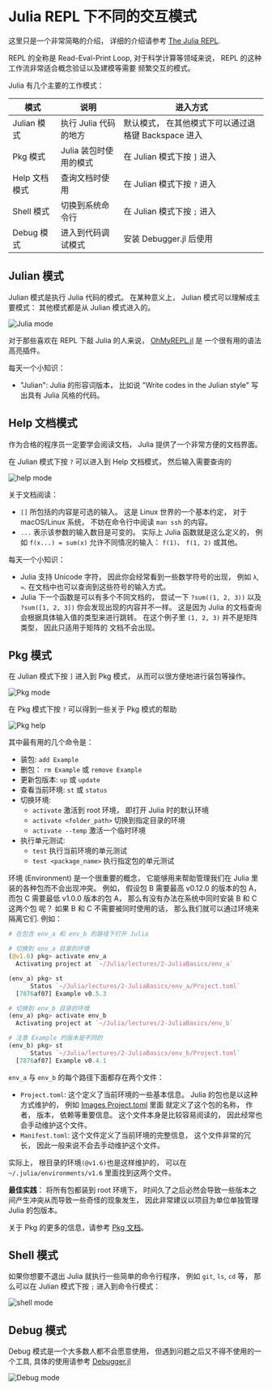 # Julia REPL 下不同的交互模式

这里只是一个非常简略的介绍， 详细的介绍请参考 [The Julia REPL][Julia-REPL].

REPL 的全称是 Read-Eval-Print Loop, 对于科学计算等领域来说， REPL 的这种工作流非常适合概念验证以及建模等需要
频繁交互的模式。

Julia 有几个主要的工作模式：

| 模式 | 说明 | 进入方式 |
| --- | --- | --- |
| Julian 模式 | 执行 Julia 代码的地方 | 默认模式， 在其他模式下可以通过退格键 Backspace 进入 |
| Pkg 模式 | Julia 装包时使用的模式 | 在 Julian 模式下按 `]` 进入 |
| Help 文档模式 | 查询文档时使用 | 在 Julian 模式下按 `?` 进入 |
| Shell 模式 | 切换到系统命令行 | 在 Julian 模式下按 `;` 进入 |
| Debug 模式 | 进入到代码调试模式 | 安装 Debugger.jl 后使用 |

## Julian 模式

Julian 模式是执行 Julia 代码的模式。 在某种意义上， Julian 模式可以理解成主要模式： 其他模式都是从 Julian 模式进入的。

![Julia mode](assets/julia_mode.png)

对于那些喜欢在 REPL 下敲 Julia 的人来说， [OhMyREPL.jl](https://github.com/KristofferC/OhMyREPL.jl) 是
一个很有用的语法高亮插件。

每天一个小知识：

- "Julian": Julia 的形容词版本， 比如说 "Write codes in the Julian style" 写出具有 Julia 风格的代码。

## Help 文档模式

作为合格的程序员一定要学会阅读文档， Julia 提供了一个非常方便的文档界面。

在 Julian 模式下按 `?` 可以进入到 Help 文档模式， 然后输入需要查询的

![help mode](assets/help_mode.png)

关于文档阅读：

- `[]` 所包括的内容是可选的输入。 这是 Linux 世界的一个基本约定， 对于 macOS/Linux 系统， 不妨在命令行中阅读 `man ssh` 的内容。
- `...` 表示该参数的输入数目是可变的。 
  实际上 Julia 函数就是这么定义的， 例如 `f(x...) = sum(x)` 允许不同情况的输入： `f(1)`、 `f(1, 2)` 或其他。

每天一个小知识：

- Julia 支持 Unicode 字符， 因此你会经常看到一些数学符号的出现， 例如 `λ`, `≈`. 在文档中也可以查询到这些符号的输入方式。
- Julia 下一个函数是可以有多个不同文档的， 尝试一下 `?sum((1, 2, 3))` 以及 `?sum([1, 2, 3])` 你会发现出现的内容并不一样。
  这是因为 Julia 的文档查询会根据具体输入值的类型来进行跳转。 在这个例子里 `(1, 2, 3)` 并不是矩阵类型， 因此只适用于矩阵的
  文档不会出现。

## Pkg 模式

在 Julian 模式下按 `]` 进入到 Pkg 模式， 从而可以很方便地进行装包等操作。

![Pkg mode](assets/pkg_mode.png)

在 Pkg 模式下按 `?` 可以得到一些关于 Pkg 模式的帮助

![Pkg help](assets/pkg_help.png)

其中最有用的几个命令是：

- 装包: `add Example`
- 删包： `rm Example` 或 `remove Example`
- 更新包版本: `up` 或 `update`
- 查看当前环境: `st` 或 `status`
- 切换环境:
  - `activate` 激活到 root 环境， 即打开 Julia 时的默认环境
  - `activate <folder_path>` 切换到指定目录的环境
  - `activate --temp` 激活一个临时环境
- 执行单元测试:
  - `test` 执行当前环境的单元测试
  - `test <package_name>` 执行指定包的单元测试

环境 (Environment) 是一个很重要的概念， 它能够用来帮助管理我们在 Julia 里装的各种包而不会出现冲突。 例如， 假设包 B
需要最高 v0.12.0 的版本的包 A， 而包 C 需要最低 v1.0.0 版本的包 A， 那么有没有办法在系统中同时安装 B 和 C 这两个包
呢？ 如果 B 和 C 不需要被同时使用的话， 那么我们就可以通过环境来隔离它们. 例如：

```julia
# 在包含 env_a 和 env_b 的路径下打开 Julia

# 切换到 env_a 目录的环境
(@v1.6) pkg> activate env_a
  Activating project at `~/Julia/lectures/2-JuliaBasics/env_a`

(env_a) pkg> st
      Status `~/Julia/lectures/2-JuliaBasics/env_a/Project.toml`
  [7876af07] Example v0.5.3

# 切换到 env_b 目录的环境
(env_a) pkg> activate env_b
  Activating project at `~/Julia/lectures/2-JuliaBasics/env_b`

# 注意 Example 的版本是不同的
(env_b) pkg> st
      Status `~/Julia/lectures/2-JuliaBasics/env_b/Project.toml`
  [7876af07] Example v0.4.1
```

`env_a` 与 `env_b` 的每个路径下面都存在两个文件：

- `Project.toml`: 这个定义了当前环境的一些基本信息。 Julia 的包也是以这种方式维护的， 
  例如 [Images Project.toml](https://github.com/JuliaImages/Images.jl/blob/master/Project.toml) 里面
  就定义了这个包的名称， 作者， 版本， 依赖等重要信息。 这个文件本身是比较容易阅读的， 因此经常也会手动维护这个文件。
- `Manifest.toml`: 这个文件定义了当前环境的完整信息， 这个文件非常的冗长， 因此一般来说不会去手动维护这个文件。

实际上， 根目录的环境`(@v1.6)`也是这样维护的， 可以在 `~/.julia/environments/v1.6` 里面找到这两个文件。

**最佳实践**： 将所有包都装到 root 环境下， 时间久了之后必然会导致一些版本之间产生冲突从而导致一些奇怪的现象发生， 
因此非常建议以项目为单位单独管理 Julia 的包版本。

关于 Pkg 的更多的信息，请参考 [Pkg 文档](https://pkgdocs.julialang.org/v1/)。

## Shell 模式

如果你想要不退出 Julia 就执行一些简单的命令行程序， 例如 `git`, `ls`, `cd` 等， 那么可以在 Julian 模式下按
`;` 进入到命令行模式：

![shell mode](assets/shell_mode.png)

## Debug 模式

Debug 模式是一个大多数人都不会愿意使用， 但遇到问题之后又不得不使用的一个工具, 具体的使用请参考 [Debugger.jl](https://github.com/JuliaDebug/Debugger.jl)

![Debug mode](assets/debug_mode.png)

<!-- URLs -->

[Julia-REPL]: https://docs.julialang.org/en/v1/stdlib/REPL/#The-Julia-REPL
